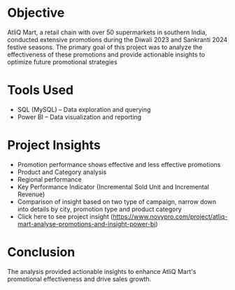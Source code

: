 # Objective
AtliQ Mart, a retail chain with over 50 supermarkets in southern India, conducted extensive promotions during the Diwali 2023 and Sankranti 2024 festive seasons. The primary goal of this project was to analyze the effectiveness of these promotions and provide actionable insights to optimize future promotional strategies

# Tools Used
- SQL (MySQL) – Data exploration and querying
- Power BI – Data visualization and reporting

# Project Insights
- Promotion performance shows effective and less effective promotions
- Product and Category analysis
- Regional performance
- Key Performance Indicator (Incremental Sold Unit and Incremental Revenue)
- Comparison of insight based on two type of campaign, narrow down into details by city, promotion type and product category
- Click here to see project insight (https://www.novypro.com/project/atliq-mart-analyse-promotions-and-insight-power-bi)

# Conclusion
The analysis provided actionable insights to enhance AtliQ Mart's promotional effectiveness and drive sales growth. 
